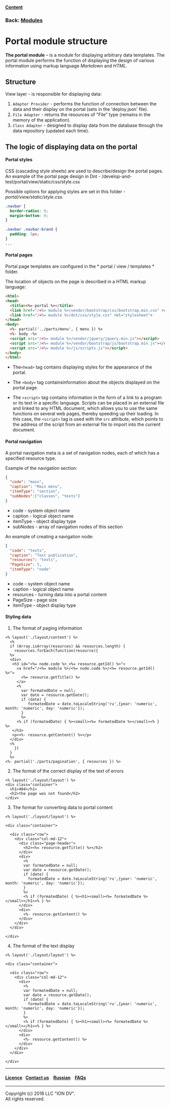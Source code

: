 #### [Content](/docs/en/index.md)

### Back: [Modules](/docs/en/3_modules_description/modules.md)

# Portal module structure

**The portal module** – is a module for displaying arbitrary data templates. The portal module performs the function of displaying the design of various information using markup language *Markdown* and *HTML*.


## Structure

View layer - is responsible for displaying data:

1. `Adapter Provider` - performs the function of connection between the data and their display on the portal (sets in the 'deploy.json' file).
2. `File Adapter` - returns the resources of "File" type (remains in the memory of the application).
3. `Class Adapter` - designed to display data from the database through the data repository (updated each time).

## The logic of displaying data on the portal

#### Portal styles

CSS (cascading style sheets) are used to describe/design the portal pages.
An example of the portal page design in Dnt - /develop-and-test/portal/view/static/css/style.css

Possible options for applying styles are set in this folder - *portal/view/static/style.css*.

```css
.navbar {
  border-radius: 0;
  margin-bottom: 0;
}

.navbar .navbar-brand {
  padding: 5px;
}
...
```

#### Portal pages

Portal page templates are configured in the * portal / view / templates * folder.

The location of objects on the page is described in a HTML markup language:

```html
<html>
<head>
  <title><%= portal %></title>
  <link href="/<%= module %>/vendor/bootstrap/css/bootstrap.min.css" rel="stylesheet">
  <link href="/<%= module %>/dnt/css/style.css" rel="stylesheet">
</head>
<body>
  <%- partial('../parts/menu', { menu }) %>
  <%- body -%>
  <script src="/<%= module %>/vendor/jquery/jquery.min.js"></script>
  <script src="/<%= module %>/vendor/bootstrap/js/bootstrap.min.js"></script>
  <script src="/<%= module %>/js/scripts.js"></script>
</body>
</html>
```

* The`<head>` tag contains displaying styles for the appearance of the portal.

* The `<body>` tag containsinformation about the objects displayed on the portal page.

* The `<script>` tag contains information in the form of a link to a program or its text in a specific language. Scripts can be placed in an external file and linked to any HTML document, which allows you to use the same functions on several web pages, thereby speeding up their loading. In this case, the `<script>` tag is used with the `src` attribute, which points to the address of the script from an external file to import into the current document.

#### Portal navigation

A portal navigation meta is a set of navigation nodes, each of which has a specified resource type.

Example of the navigation section:

```json
{
  "code": "main",
  "caption": "Main menu",
  "itemType": "section",
  "subNodes":["classes", "texts"]
}
```
* code - system object name
* caption - logical object name
* itemType - object display type
* subNodes - array of navigation nodes of this section

An example of creating a navigation node:

```json
{
  "code": "texts",
  "caption": "Text publication",
  "resources": "texts",
  "PageSize": 5,
  "itemType": "node"
}
```
* code - system object name
* caption - logical object name
* resources - turning data into a portal content
* PageSize - page size
* itemType -  object display type

#### Styling data


1. The format of paging information
```
<% layout('./layout/content') %>
  <%
  if (Array.isArray(resources) && resources.length) {
    resources.forEach(function(resource){
  %>
  <div>
   <h3 id="<%= node.code %>_<%= resource.getId() %>">
     <a href="/<%= module %>/<%= node.code %>/<%= resource.getId() %>">
       <%= resource.getTitle() %>
     </a>
     <%
       var formatedDate = null;
       var date = resource.getDate();
       if (date) {
          formatedDate = date.toLocaleString('ru',{year: 'numeric', month: 'numeric', day: 'numeric'});
       }
       %>
     <% if (formatedDate) { %><small><%= formatedDate %></small><% } %>
   </h3>
   <p><%- resource.getContent() %></p>
  </div>
  <%
    })
  }
  %>
<%- partial('./parts/pagination', { resources }) %>
```

2. The format of the correct display of the text of errors 

```
<% layout('./layout/layout') %>
<div class="container">
  <h1>404</h1>
  <h2>the page was not found</h2>
</div>
```

3. The format for converting data to portal content

```
<% layout('./layout/layout') %>

<div class="container">

  <div class="row">
    <div class="col-md-12">
      <div class="page-header">
        <h2><%= resource.getTitle() %></h2>
      </div>
      <div>
        <%
        var formatedDate = null;
        var date = resource.getDate();
        if (date) {
          formatedDate = date.toLocaleString('ru',{year: 'numeric', month: 'numeric', day: 'numeric'});
        }
        %>
        <% if (formatedDate) { %><h1><small><%= formatedDate %></small></h1><% } %>
      </div>
      <div>
        <%- resource.getContent() %>
      </div>
    </div>
  </div>

</div>
```

4. The format of the text display

```
<% layout('./layout/layout') %>

<div class="container">

  <div class="row">
    <div class="col-md-12">
      <div>
        <%
        var formatedDate = null;
        var date = resource.getDate();
        if (date) {
          formatedDate = date.toLocaleString('ru',{year: 'numeric', month: 'numeric', day: 'numeric'});
        }
        %>
        <% if (formatedDate) { %><h1><small><%= formatedDate %></small></h1><% } %>
      </div>
      <div>
        <%- resource.getContent() %>
      </div>
    </div>
  </div>

</div>
```

--------------------------------------------------------------------------  


 #### [Licence](/LICENCE.md)&ensp;  [Contact us](https://iondv.ru/index.html) &ensp;  [Russian](/docs/ru/3_modules_description/portal.md) &ensp; [FAQs](/faqs.md)          



--------------------------------------------------------------------------  

Copyright (c) 2018 LLC "ION DV".  
All rights reserved.